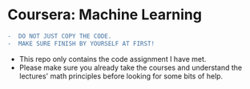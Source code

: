 # Coursera: Machine Learning

```diff
-  DO NOT JUST COPY THE CODE.
-  MAKE SURE FINISH BY YOURSELF AT FIRST!
```

- This repo only contains the code assignment I have met. 
- Please make sure you already take the courses and understand the lectures' math principles before looking for some bits of help.
